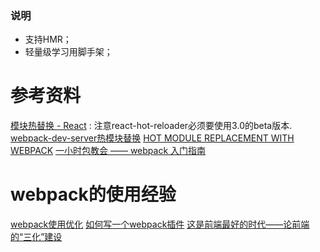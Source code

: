 ### 说明

- 支持HMR；
- 轻量级学习用脚手架；

# 参考资料
[模块热替换 - React](https://doc.webpack-china.org/guides/hmr-react/) : 注意react-hot-reloader必须要使用3.0的beta版本.
[webpack-dev-server热模块替换](http://www.cnblogs.com/lqcdsns/p/6222349.html)
[HOT MODULE REPLACEMENT WITH WEBPACK](https://webpack.github.io/docs/hot-module-replacement-with-webpack.html)
[一小时包教会 —— webpack 入门指南](http://www.cnblogs.com/vajoy/p/4650467.html)

# webpack的使用经验
[webpack使用优化](https://github.com/lcxfs1991/blog/issues/2)
[如何写一个webpack插件](https://github.com/lcxfs1991/blog/issues/1)
[这是前端最好的时代——论前端的“三化”建设](https://github.com/lcxfs1991/blog/issues/3)
